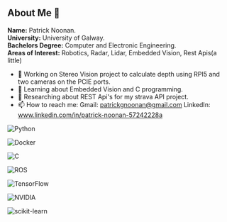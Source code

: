 ## About Me 👋

**Name:** Patrick Noonan.  
**University:** University of Galway.  
**Bachelors Degree:** Computer and Electronic Engineering.  
**Areas of Interest:** Robotics, Radar, Lidar, Embedded Vision, Rest Apis(a little)

- 🔭 Working on Stereo Vision project to calculate depth using RPI5 and two cameras on the PCIE ports. 
- 🌱 Learning about Embedded Vision and C programming.
- 🤔 Researching about REST Api's for my strava API project.
- 📫 How to reach me: Gmail: patrickgnoonan@gmail.com LinkedIn: www.linkedin.com/in/patrick-noonan-57242228a

<!-- Python -->
![Python](https://img.shields.io/badge/Python-3776AB?style=for-the-badge&logo=python&logoColor=white)

<!-- Docker -->
![Docker](https://img.shields.io/badge/Docker-2496ED?style=for-the-badge&logo=docker&logoColor=white)

<!-- C -->
![C](https://img.shields.io/badge/C-00599C?style=for-the-badge&logo=c&logoColor=white)

<!-- ROS (Robot Operating System) -->
![ROS](https://img.shields.io/badge/ROS-22314E?style=for-the-badge&logo=ros&logoColor=white)

<!-- TensorFlow -->
![TensorFlow](https://img.shields.io/badge/TensorFlow-FF6F00?style=for-the-badge&logo=tensorflow&logoColor=white)

<!-- NVIDIA -->
![NVIDIA](https://img.shields.io/badge/NVIDIA-76B900?style=for-the-badge&logo=nvidia&logoColor=white)

<!-- scikit-learn -->
![scikit-learn](https://img.shields.io/badge/scikit--learn-F7931E?style=for-the-badge&logo=scikit-learn&logoColor=white)


